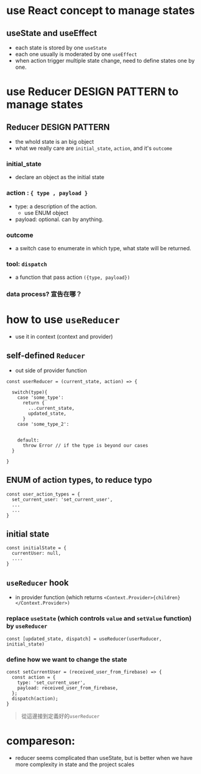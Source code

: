 # use React concept to manage states

## useState and useEffect
- each state is stored by one `useState`
- each one usually is moderated by one `useEffect` 
- when action trigger multiple state change, need to define states one by one.

# use Reducer DESIGN PATTERN to manage states

## Reducer DESIGN PATTERN 
- the whold state is an big object
- what we really care are `initial_state`, `action`, and it's `outcome`

### initial_state
- declare an object as the initial state

### action :  `{ type , payload }`
- type: a description of the action.
  - use ENUM object
- payload: optional. can by anything.

### outcome
- a switch case to enumerate in which type, what state will be returned.

### tool: `dispatch`
- a function that pass action `({type, payload})`

### data process? 宣告在哪？

# how to use `useReducer` 
- use it in context (context and provider)

## self-defined `Reducer`
- out side of provider function
```
const userReducer = (current_state, action) => {
  
  switch(type){
    case 'some_type':
      return {
        ...current_state,
        updated_state,
      }
    case 'some_type_2':
  
  
    default:
      throw Error // if the type is beyond our cases
  }

}
```

## ENUM of action types, to reduce typo
```
const user_action_types = {
  set_current_user: 'set_current_user',
  ...
  ...
}
```

## initial state
```
const initialState = {
  currentUser: null,
  ....
}
```

## `useReducer` hook
- in provider function (which returns `<Context.Provider>{children}</Context.Provider>)`

### replace `useState` (which controls `value` and `setValue` function) by `useReducer`
```
const [updated_state, dispatch] = useReducer(userRuducer, initial_state)
```

### define how we want to change the state
```
const setCurrentUser = (received_user_from_firebase) => {
  const action = {
    type: 'set_current_user',
    payload: received_user_from_firebase,
  };
  dispatch(action);
}
```
> 從這邊接到定義好的`userReducer`


# compareson:
- reducer seems complicated than useState, but is better when we have more complexity in state and the project scales








